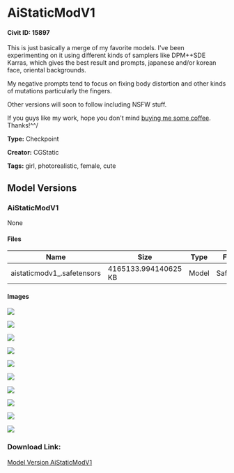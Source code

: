 # AiStaticModV1

#### Civit ID: 15897

<p>This is just basically a merge of my favorite models. I've been experimenting on it using different kinds of samplers like DPM++SDE Karras, which gives the best result and prompts, japanese and/or korean face, oriental backgrounds.</p><p>My negative prompts tend to focus on fixing body distortion and other kinds of mutations particularly the fingers.</p><p>Other versions will soon to follow including NSFW stuff.</p><p>If you guys like my work, hope you don't mind <a rel="ugc" href="https://ko-fi.com/aistatic">buying me some coffee</a>. Thanks!^^/</p>

**Type:** Checkpoint

**Creator:** CGStatic

**Tags:** girl, photorealistic, female, cute

## Model Versions

### AiStaticModV1

None

#### Files

| Name | Size | Type | Format | Download Url | AutoV1 | AutoV2 | SHA256 | CRC32 | BLAKE3 |
| --- | --- | --- | --- | --- | --- | --- | --- | --- | --- |
| aistaticmodv1_.safetensors | 4165133.994140625 KB | Model | SafeTensor | https://civitai.com/api/download/models/18764 | E84C1805 | 108ED54C98 | 108ED54C986D56BA0F3EF7D9C034938645F645607FAECF70852953F09AD191D8 | 53245F0A | F0539DDCC6465A4570B45C35DF8C08325AE551B6371AEF390EC967E7413DC341 |

#### Images

<p><img src="https://image.civitai.com/xG1nkqKTMzGDvpLrqFT7WA/052e0742-14c3-4965-fac7-1f54f3cefa00/width=450/280676.jpeg" /></p>

<p><img src="https://image.civitai.com/xG1nkqKTMzGDvpLrqFT7WA/c8b08605-b438-4f9c-5671-b6badb4cfa00/width=450/280675.jpeg" /></p>

<p><img src="https://image.civitai.com/xG1nkqKTMzGDvpLrqFT7WA/5feedc31-c35d-4994-059c-d6a5edbf5e00/width=450/202411.jpeg" /></p>

<p><img src="https://image.civitai.com/xG1nkqKTMzGDvpLrqFT7WA/cf7e3ad7-4f67-413c-d2f3-b4377505e300/width=450/280674.jpeg" /></p>

<p><img src="https://image.civitai.com/xG1nkqKTMzGDvpLrqFT7WA/bc8d0b08-2305-4191-a552-eb69a8550a00/width=450/280673.jpeg" /></p>

<p><img src="https://image.civitai.com/xG1nkqKTMzGDvpLrqFT7WA/61d4681f-86ec-4701-4986-92d192774900/width=450/200890.jpeg" /></p>

<p><img src="https://image.civitai.com/xG1nkqKTMzGDvpLrqFT7WA/2b2f2407-f191-4e69-cb46-ee8518b10f00/width=450/200799.jpeg" /></p>

<p><img src="https://image.civitai.com/xG1nkqKTMzGDvpLrqFT7WA/4a0462ba-5743-4df0-6969-f18b39f28a00/width=450/200798.jpeg" /></p>

<p><img src="https://image.civitai.com/xG1nkqKTMzGDvpLrqFT7WA/a9fa5444-f983-4907-4885-178b0d507a00/width=450/195931.jpeg" /></p>

<p><img src="https://image.civitai.com/xG1nkqKTMzGDvpLrqFT7WA/641c73b5-6675-467d-bcbc-19036eab2700/width=450/195929.jpeg" /></p>

### Download Link:

[Model Version AiStaticModV1](https://civitai.com/api/download/models/18764)

